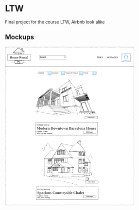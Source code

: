 # LTW
Final project for the course LTW, Airbnb look alike

## Mockups

![Mockup](https://github.com/TheGX/LTW/blob/master/documentation/LTWproject-Feed.png)
